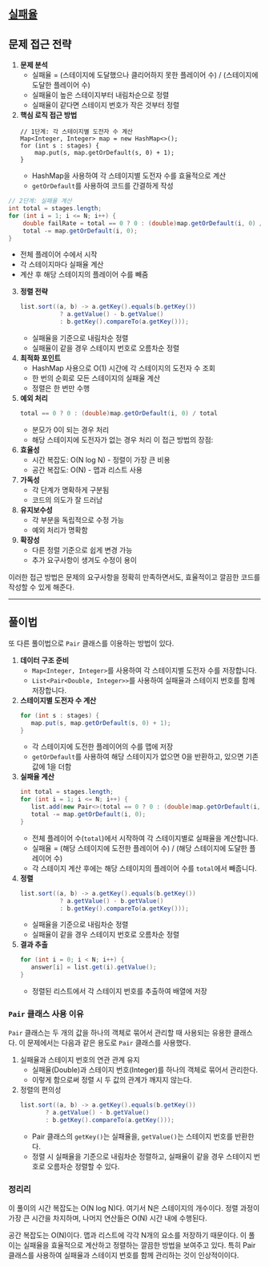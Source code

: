 ## [실패율](https://school.programmers.co.kr/learn/courses/30/lessons/42889)

## 문제 접근 전략

1. **문제 분석**
   - 실패율 = (스테이지에 도달했으나 클리어하지 못한 플레이어 수) / (스테이지에 도달한 플레이어 수)
   - 실패율이 높은 스테이지부터 내림차순으로 정렬
   - 실패율이 같다면 스테이지 번호가 작은 것부터 정렬
2. **핵심 로직 접근 방법**
    ```
    // 1단계: 각 스테이지별 도전자 수 계산
    Map<Integer, Integer> map = new HashMap<>();
    for (int s : stages) {
        map.put(s, map.getOrDefault(s, 0) + 1);
    }
    ```
    - HashMap을 사용하여 각 스테이지별 도전자 수를 효율적으로 계산
    - `getOrDefault`를 사용하여 코드를 간결하게 작성
```java
// 2단계: 실패율 계산
int total = stages.length;
for (int i = 1; i <= N; i++) {
    double failRate = total == 0 ? 0 : (double)map.getOrDefault(i, 0) / total;
    total -= map.getOrDefault(i, 0);
}
```
- 전체 플레이어 수에서 시작
- 각 스테이지마다 실패율 계산
- 계산 후 해당 스테이지의 플레이어 수를 빼줌
3. **정렬 전략**
   ```java
   list.sort((a, b) -> a.getKey().equals(b.getKey())
              ? a.getValue() - b.getValue()
              : b.getKey().compareTo(a.getKey()));
   ```
   - 실패율을 기준으로 내림차순 정렬
   - 실패율이 같을 경우 스테이지 번호로 오름차순 정렬
4. **최적화 포인트**
   - HashMap 사용으로 O(1) 시간에 각 스테이지의 도전자 수 조회
   - 한 번의 순회로 모든 스테이지의 실패율 계산
   - 정렬은 한 번만 수행
5. **예외 처리**
    ```java
    total == 0 ? 0 : (double)map.getOrDefault(i, 0) / total
    ```
    - 분모가 0이 되는 경우 처리
    - 해당 스테이지에 도전자가 없는 경우 처리
이 접근 방법의 장점:
1. **효율성**
   - 시간 복잡도: O(N log N) - 정렬이 가장 큰 비용
   - 공간 복잡도: O(N) - 맵과 리스트 사용
2. **가독성**
   - 각 단계가 명확하게 구분됨
   - 코드의 의도가 잘 드러남
3. **유지보수성**
   - 각 부분을 독립적으로 수정 가능
   - 예외 처리가 명확함
4. **확장성**
   - 다른 정렬 기준으로 쉽게 변경 가능
   - 추가 요구사항이 생겨도 수정이 용이

이러한 접근 방법은 문제의 요구사항을 정확히 만족하면서도, 효율적이고 깔끔한 코드를 작성할 수 있게 해준다.

---

## 풀이법

또 다른 풀이법으로 `Pair` 클래스를 이용하는 방법이 있다.

1. **데이터 구조 준비**
   - `Map<Integer, Integer>`를 사용하여 각 스테이지별 도전자 수를 저장합니다.
   - `List<Pair<Double, Integer>>`를 사용하여 실패율과 스테이지 번호를 함께 저장합니다.
2. **스테이지별 도전자 수 계산**
   ```java
   for (int s : stages) {
      map.put(s, map.getOrDefault(s, 0) + 1);
   }
   ```
   - 각 스테이지에 도전한 플레이어의 수를 맵에 저장
   - `getOrDefault`를 사용하여 해당 스테이지가 없으면 0을 반환하고, 있으면 기존 값에 1을 더함
3. **실패율 계산**
   ```java
   int total = stages.length;
   for (int i = 1; i <= N; i++) {
      list.add(new Pair<>(total == 0 ? 0 : (double)map.getOrDefault(i, 0) / total, i));
      total -= map.getOrDefault(i, 0);
   }
   ```
   - 전체 플레이어 수(`total`)에서 시작하여 각 스테이지별로 실패율을 계산합니다.
   - 실패율 = (해당 스테이지에 도전한 플레이어 수) / (해당 스테이지에 도달한 플레이어 수)
   - 각 스테이지 계산 후에는 해당 스테이지의 플레이어 수를 `total`에서 빼줍니다.
4. **정렬**
   ```java
   list.sort((a, b) -> a.getKey().equals(b.getKey())
              ? a.getValue() - b.getValue()
              : b.getKey().compareTo(a.getKey()));
   ```
   - 실패율을 기준으로 내림차순 정렬
   - 실패율이 같을 경우 스테이지 번호로 오름차순 정렬
5. **결과 추출**
   ```java
   for (int i = 0; i < N; i++) {
      answer[i] = list.get(i).getValue();
   }
   ```
   - 정렬된 리스트에서 각 스테이지 번호를 추출하여 배열에 저장

### `Pair` 클래스 사용 이유
`Pair` 클래스는 두 개의 값을 하나의 객체로 묶어서 관리할 때 사용되는 유용한 클래스다. 이 문제에서는 다음과 같은 용도로 `Pair` 클래스를 사용했다.

1. 실패율과 스테이지 번호의 연관 관계 유지
   - 실패율(Double)과 스테이지 번호(Integer)를 하나의 객체로 묶어서 관리한다.
   - 이렇게 함으로써 정렬 시 두 값의 관계가 깨지지 않는다.
2. 정렬의 편의성
   ```java
   list.sort((a, b) -> a.getKey().equals(b.getKey())
          ? a.getValue() - b.getValue()
          : b.getKey().compareTo(a.getKey()));
   ```
   - Pair 클래스의 `getKey()`는 실패율을, `getValue()`는 스테이지 번호를 반환한다.
   - 정렬 시 실패율을 기준으로 내림차순 정렬하고, 실패율이 같을 경우 스테이지 번호로 오름차순 정렬할 수 있다.

### 정리리

이 풀이의 시간 복잡도는 O(N log N)다. 여기서 N은 스테이지의 개수이다. 정렬 과정이 가장 큰 시간을 차지하며, 나머지 연산들은 O(N) 시간 내에 수행된다.

공간 복잡도는 O(N)이다. 맵과 리스트에 각각 N개의 요소를 저장하기 때문이다.
이 풀이는 실패율을 효율적으로 계산하고 정렬하는 깔끔한 방법을 보여주고 있다. 특히 Pair 클래스를 사용하여 실패율과 스테이지 번호를 함께 관리하는 것이 인상적이이다.
